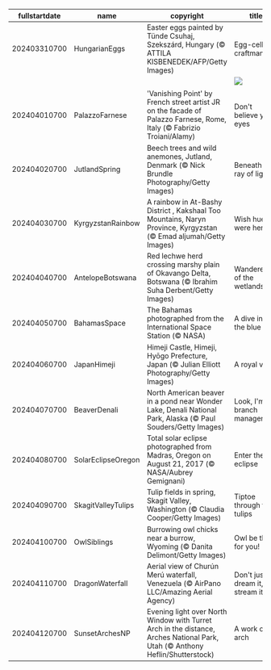 |fullstartdate|name|copyright|title|image|
|--|--|--|--|--|
202403310700|HungarianEggs|Easter eggs painted by Tünde Csuhaj, Szekszárd, Hungary (© ATTILA KISBENEDEK/AFP/Getty Images)|Egg-cellent craftmanship|![](/en-US/2024/04/202403310700HungarianEggs.jpg)|
||||![](/en-US/2024/04/.jpg)|
202404010700|PalazzoFarnese|'Vanishing Point' by French street artist JR on the facade of Palazzo Farnese, Rome, Italy (© Fabrizio Troiani/Alamy)|Don't believe your eyes|![](/en-US/2024/04/202404010700PalazzoFarnese.jpg)|
202404020700|JutlandSpring|Beech trees and wild anemones, Jutland, Denmark (© Nick Brundle Photography/Getty Images)|Beneath a ray of light|![](/en-US/2024/04/202404020700JutlandSpring.jpg)|
202404030700|KyrgyzstanRainbow|A rainbow in At-Bashy District  , Kakshaal Too Mountains, Naryn Province, Kyrgyzstan (© Emad aljumah/Getty Images)|Wish hue were here|![](/en-US/2024/04/202404030700KyrgyzstanRainbow.jpg)|
202404040700|AntelopeBotswana|Red lechwe herd crossing marshy plain of Okavango Delta, Botswana (© Ibrahim Suha Derbent/Getty Images)|Wanderers of the wetlands|![](/en-US/2024/04/202404040700AntelopeBotswana.jpg)|
202404050700|BahamasSpace|The Bahamas photographed from the International Space Station (© NASA)|A dive into the blue|![](/en-US/2024/04/202404050700BahamasSpace.jpg)|
202404060700|JapanHimeji|Himeji Castle, Himeji, Hyōgo Prefecture, Japan (© Julian Elliott Photography/Getty Images)|A royal view|![](/en-US/2024/04/202404060700JapanHimeji.jpg)|
202404070700|BeaverDenali|North American beaver in a pond near Wonder Lake, Denali National Park, Alaska (© Paul Souders/Getty Images)|Look, I'm a branch manager!|![](/en-US/2024/04/202404070700BeaverDenali.jpg)|
202404080700|SolarEclipseOregon|Total solar eclipse photographed from Madras, Oregon on August 21, 2017 (© NASA/Aubrey Gemignani)|Enter the eclipse|![](/en-US/2024/04/202404080700SolarEclipseOregon.jpg)|
202404090700|SkagitValleyTulips|Tulip fields in spring, Skagit Valley, Washington (© Claudia Cooper/Getty Images)|Tiptoe through the tulips|![](/en-US/2024/04/202404090700SkagitValleyTulips.jpg)|
202404100700|OwlSiblings|Burrowing owl chicks near a burrow, Wyoming (© Danita Delimont/Getty Images)|Owl be there for you!|![](/en-US/2024/04/202404100700OwlSiblings.jpg)|
202404110700|DragonWaterfall|Aerial view of Churún Merú waterfall, Venezuela (© AirPano LLC/Amazing Aerial Agency)|Don't just dream it, stream it!|![](/en-US/2024/04/202404110700DragonWaterfall.jpg)|
202404120700|SunsetArchesNP|Evening light over North Window with Turret Arch in the distance, Arches National Park, Utah (© Anthony Heflin/Shutterstock)|A work of arch|![](/en-US/2024/04/202404120700SunsetArchesNP.jpg)|
